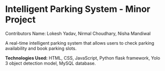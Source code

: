 # Intelligent Parking System - Minor Project
Contributors Name: Lokesh Yadav, Nirmal Choudhary, Nisha Mandiwal

A real-time intelligent parking system that allows 
users to check parking availability and book parking 
slots.

**Technologies Used:** HTML, CSS, JavaScript, 
Python flask framework, Yolo 3 object detection 
model, MySQL database.
